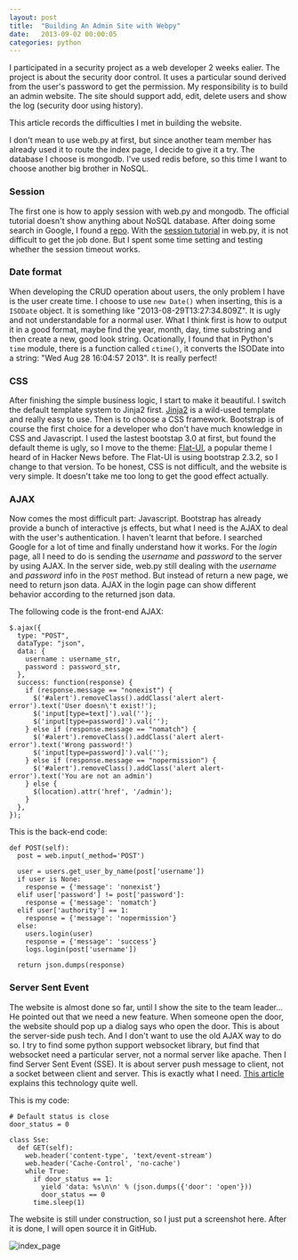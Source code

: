 ```yaml
---
layout: post
title:  "Building An Admin Site with Webpy"
date:   2013-09-02 00:00:05
categories: python
---
```


I participated in a security project as a web developer 2 weeks ealier. The project is about the security door control. It uses a particular sound derived from the user's password to get the permission. My responsibility is to build an admin website. The site should support add, edit, delete users and show the log (security door using history).

This article records the difficulties I met in building the website.

I don't mean to use web.py at first, but since another team member has already used it to route the index page, I decide to give it a try. The database I choose is mongodb. I've used redis before, so this time I want to choose another big brother in NoSQL.

### Session

The first one is how to apply session with web.py and mongodb. The official tutorial doesn't show anything about NoSQL database. After doing some search in Google, I found a [repo][mongo_session]. With the [session tutorial][webpy_session] in web.py, it is not difficult to get the job done. But I spent some time setting and testing whether the session timeout works.

### Date format

When developing the CRUD operation about users, the only problem I have is the user create time. I choose to use `new Date()` when inserting, this is a `ISODate` object. It is something like "2013-08-29T13:27:34.809Z". It is ugly and not understandable for a normal user. What I think first is how to output it in a good format, maybe find the year, month, day, time substring and then create a new, good look string. Ocationally, I found that in Python's `time` module, there is a function called `ctime()`, it converts the ISODate into a string: "Wed Aug 28 16:04:57 2013". It is really perfect!

### CSS

After finishing the simple business logic, I start to make it beautiful. I switch the default template system to Jinja2 first. [Jinja2][jinja] is a wild-used template and really easy to use. Then is to choose a CSS framework. Bootstrap is of course the first choice for a developer who don't have much knowledge in CSS and Javascript. I used the lastest bootstap 3.0 at first, but found the default theme is ugly, so I move to the theme: [Flat-UI][flat-ui], a popular theme I heard of in Hacker News before. The Flat-UI is using bootstrap 2.3.2, so I change to that version. To be honest, CSS is not difficult, and the website is very simple. It doesn't take me too long to get the good effect actually.

### AJAX

Now comes the most difficult part: Javascript. Bootstrap has already provide a bunch of interactive js effects, but what I need is the AJAX to deal with the user's authentication. I haven't learnt that before. I searched Google for a lot of time and finally understand how it works. For the _login_ page, all I need to do is sending the _username_ and _password_ to the server by using AJAX. In the server side, web.py still dealing with the _username_ and _password_ info in the `POST` method. But instead of return a new page, we need to return json data. AJAX in the login page can show different behavior according to the returned json data.

The following code is the front-end AJAX:

	$.ajax({
      type: "POST",
      dataType: "json",
      data: {
        username : username_str,
        password : password_str,
      },
      success: function(response) {
        if (response.message == "nonexist") {
          $('#alert').removeClass().addClass('alert alert-error').text('User doesn\'t exist!');
          $('input[type=text]').val('');
          $('input[type=password]').val('');
        } else if (response.message == "nomatch") {
          $('#alert').removeClass().addClass('alert alert-error').text('Wrong password!')
          $('input[type=password]').val('');
        } else if (response.message == "nopermission") {
          $('#alert').removeClass().addClass('alert alert-error').text('You are not an admin')
        } else {
          $(location).attr('href', '/admin');
        }
      },
    });

This is the back-end code:

	def POST(self):
      post = web.input(_method='POST')

      user = users.get_user_by_name(post['username'])
      if user is None:
        response = {'message': 'nonexist'}
      elif user['password'] != post['password']:
        response = {'message': 'nomatch'}
      elif user['authority'] == 1:
        response = {'message': 'nopermission'}
      else:
        users.login(user)
        response = {'message': 'success'}
        logs.login(post['username'])

      return json.dumps(response)



### Server Sent Event

The website is almost done so far, until I show the site to the team leader… He pointed out that we need a new feature. When someone open the door, the website should pop up a dialog says who open the door. This is about the server-side push tech. And I don't want to use the old AJAX way to do so. I try to find some python support websocket library, but find that websocket need a particular server, not a normal server like apache. Then I find Server Sent Event (SSE). It is about server push message to client, not a socket between client and server. This is exactly what I need.
[This article][sse] explains this technology quite well.

This is my code:

	# Default status is close
	door_status = 0

	class Sse:
  	  def GET(self):
        web.header('content-type', 'text/event-stream')
        web.header('Cache-Control', 'no-cache')
        while True:
          if door_status == 1:
            yield 'data: %s\n\n' % (json.dumps({'door': 'open'}))
            door_status == 0
          time.sleep(1)

The website is still under construction, so I just put a screenshot here. After it is done, I will open source it in GitHub.

![index_page]({{site.url}}/img/audio_recorder.png)


[mongo_session]:https://github.com/whilefalse/webpy-mongodb-sessions
[webpy_session]:http://webpy.org/sessions/
[flat-ui]:http://designmodo.github.io/Flat-UI/
[jinja]:http://jinja.pocoo.org/docs/
[sse]:http://www.html5rocks.com/en/tutorials/eventsource/basics/
